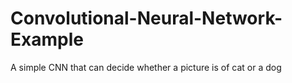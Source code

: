 # Convolutional-Neural-Network-Example
A simple CNN that can decide whether a picture is of cat or a dog 
